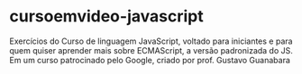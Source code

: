 # cursoemvideo-javascript
 Exercícios do Curso de linguagem JavaScript, voltado para iniciantes e para quem quiser aprender mais sobre ECMAScript, a versão padronizada do JS. Em um curso patrocinado pelo Google, criado por prof. Gustavo Guanabara
